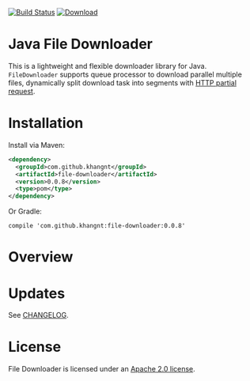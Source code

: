 [![Build Status](https://travis-ci.org/Khang-NT/File-Downloader.svg?branch=master)](https://travis-ci.org/Khang-NT/File-Downloader)
[ ![Download](https://api.bintray.com/packages/khang-nt/maven/Java-File-Downloader/images/download.svg) ](https://bintray.com/khang-nt/maven/Java-File-Downloader/_latestVersion)

# Java File Downloader

This is a lightweight and flexible downloader library for Java. `FileDownloader` supports queue
processor to download parallel multiple files, dynamically split download task into segments with
[HTTP partial request](https://developer.mozilla.org/en-US/docs/Web/HTTP/Range_requests).

# Installation

Install via Maven:
```xml
<dependency>
  <groupId>com.github.khangnt</groupId>
  <artifactId>file-downloader</artifactId>
  <version>0.0.8</version>
  <type>pom</type>
</dependency>
```

Or Gradle:
```
compile 'com.github.khangnt:file-downloader:0.0.8'
```

# Overview

# Updates
See [CHANGELOG](CHANGELOG.md).

# License
File Downloader is licensed under an [Apache 2.0 license](LICENSE).